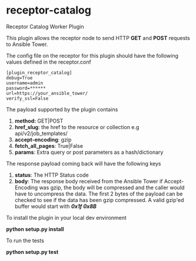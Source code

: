 # receptor-catalog
Receptor Catalog Worker Plugin

This plugin allows the receptor node to send HTTP **GET** and **POST** requests
to Ansible Tower.

The config file on the receptor for this plugin should have the following values defined in the receptor.conf

```
[plugin_receptor_catalog]
debug=True
username=admin
password=******
url=https://your_ansible_tower/
verify_ssl=False
```

The payload supported by the plugin contains

 1. **method:** GET|POST
 2. **href_slug**: the href to the resource or collection e.g api/v2/job_templates/
 3. **accept-encoding**: gzip
 4. **fetch_all_pages**: True|False
 5. **params**: Extra query or post parameters as a hash/dictionary

The response payload coming back will have the following keys

 1. **status**: The HTTP Status code
 2. **body**:  The response body received from the Ansible Tower
       if Accept-Encoding was gzip, the body will be compressed and
       the caller would have to uncompress the data. The first 2 bytes
       of the payload can be checked to see if the data has been gzip
       compressed. A valid gzip'ed buffer would start with ***0x1f 0x8B*** 

To install the plugin in your local dev environment

**python setup.py install**

To run the tests

**python setup.py test**
